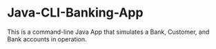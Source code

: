 # Java-CLI-Banking-App

This is a command-line Java App that simulates a Bank, Customer, and Bank accounts in operation.
